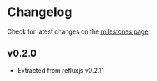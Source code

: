 # Changelog

Check for latest changes on the [milestones page](https://github.com/reflux/refluxjs/milestones).

## v0.2.0

* Extracted from refluxjs v0.2.11
